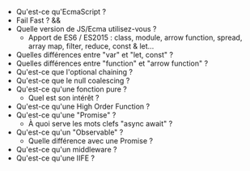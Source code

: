 - Qu'est-ce qu'EcmaScript ?
- Fail Fast ? &&
- Quelle version de JS/Ecma utilisez-vous ?
    - Apport de ES6 / ES2015 : class, module, arrow function, spread, array map, filter, reduce, const & let...
- Quelles différences entre "var" et "let, const" ?
- Quelles différences entre "function" et "arrow function" ?
- Qu'est-ce que l'optional chaining ?
- Qu'est-ce que le null coalescing ?
- Qu'est-ce qu'une fonction pure ?
    - Quel est son intérêt ?
- Qu'est-ce qu'une High Order Function ?
- Qu'est-ce qu'une "Promise" ?
    - À quoi serve les mots clefs "async await" ?
- Qu'est-ce qu'un "Observable" ?
    - Quelle différence avec une Promise ? 
- Qu'est-ce qu'un middleware ?
- Qu'est-ce qu'une IIFE ?

